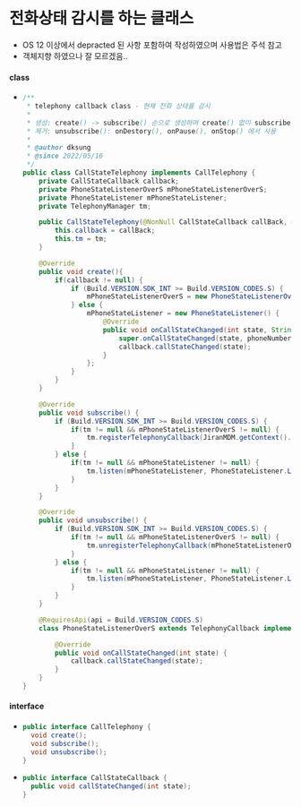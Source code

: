 # 전화상태 감시를 하는 클래스
* OS 12 이상에서 depracted 된 사항 포함하여 작성하였으며 사용법은 주석 참고
* 객체지향 하였으나 잘 모르겠음..
#### class
* ```java
  /**
   * telephony callback class - 현재 전화 상태를 감시
   *
   * 생성: create() -> subscribe() 순으로 생성하며 create() 없이 subscribe() 할 경우 아무 값도 리턴 주지 않음
   * 제거: unsubscribe(): onDestory(), onPause(), onStop() 에서 사용
   *
   * @author dksung
   * @since 2022/05/16
   */
  public class CallStateTelephony implements CallTelephony {
      private CallStateCallback callback;
      private PhoneStateListenerOverS mPhoneStateListenerOverS;
      private PhoneStateListener mPhoneStateListener;
      private TelephonyManager tm;

      public CallStateTelephony(@NonNull CallStateCallback callBack, @NonNull TelephonyManager tm) {
          this.callback = callBack;
          this.tm = tm;
      }

      @Override
      public void create(){
          if(callback != null) {
              if (Build.VERSION.SDK_INT >= Build.VERSION_CODES.S) {
                  mPhoneStateListenerOverS = new PhoneStateListenerOverS();
              } else {
                  mPhoneStateListener = new PhoneStateListener() {
                      @Override
                      public void onCallStateChanged(int state, String phoneNumber) {
                          super.onCallStateChanged(state, phoneNumber);
                          callback.callStateChanged(state);
                      }
                  };
              }
          }
      }

      @Override
      public void subscribe() {
          if (Build.VERSION.SDK_INT >= Build.VERSION_CODES.S) {
              if(tm != null && mPhoneStateListenerOverS != null) {
                  tm.registerTelephonyCallback(JiranMDM.getContext().getMainExecutor(), mPhoneStateListenerOverS);
              }
          } else {
              if(tm != null && mPhoneStateListener != null) {
                  tm.listen(mPhoneStateListener, PhoneStateListener.LISTEN_CALL_STATE);
              }
          }
      }

      @Override
      public void unsubscribe() {
          if (Build.VERSION.SDK_INT >= Build.VERSION_CODES.S) {
              if(tm != null && mPhoneStateListenerOverS != null) {
                  tm.unregisterTelephonyCallback(mPhoneStateListenerOverS);
              }
          } else {
              if(tm != null && mPhoneStateListener != null) {
                  tm.listen(mPhoneStateListener, PhoneStateListener.LISTEN_NONE);
              }
          }
      }

      @RequiresApi(api = Build.VERSION_CODES.S)
      class PhoneStateListenerOverS extends TelephonyCallback implements TelephonyCallback.CallStateListener {

          @Override
          public void onCallStateChanged(int state) {
              callback.callStateChanged(state);
          }
      }
  }
  
#### interface
* ```java
  public interface CallTelephony {
    void create();
    void subscribe();
    void unsubscribe();
  }
* ```java
  public interface CallStateCallback {
    public void callStateChanged(int state);
  }
